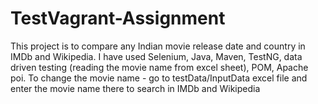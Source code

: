 # TestVagrant-Assignment
This project is to compare any Indian movie release date and country in IMDb and Wikipedia. I have used Selenium, Java, Maven, TestNG, data driven testing (reading the movie name from excel sheet), POM, Apache poi.
To change the movie name - go to testData/InputData excel file and enter the movie name there to search in IMDb and Wikipedia
